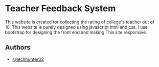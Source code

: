 # Teacher Feedback System

This website is created for collecting the rating of college's teacher out of 10.
This website is purely designed using javascript html and css.
I use bootstrap for designing the front end and making This site responsive.

## Authors

- [@techhunter02](https://www.github.com/techhunter02)

